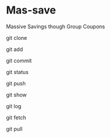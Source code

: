 # Mas-save
Massive Savings though Group Coupons

git clone

git add

git commit

git status

git push

git show 

git log

git fetch

git pull

